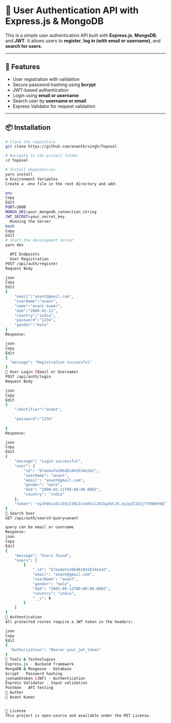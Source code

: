# 🚀 User Authentication API with Express.js & MongoDB

This is a simple user authentication API built with **Express.js**, **MongoDB**, and **JWT**. It allows users to **register**, **log in (with email or username)**, and **search for users**.

---

## 📌 Features
- User registration with validation  
- Secure password hashing using **bcrypt**  
- JWT-based authentication  
- Login using **email or username**  
- Search user by **username or email**  
- Express Validator for request validation  

---

## 📦 Installation
```bash
# Clone the repository
git clone https://github.com/anantkrsingh/Toposel

# Navigate to the project folder
cd Toposel

# Install dependencies
yarn install  
⚙️ Environment Variables
Create a .env file in the root directory and add:

env
Copy
Edit
PORT=3000
MONGO_URI=your_mongodb_connection_string
JWT_SECRET=your_secret_key
  Running the Server
bash
Copy
Edit
# Start the development server
yarn dev  

  API Endpoints
  User Registration
POST /api/auth/register
Request Body

json
Copy
Edit
{
    "email":"anant@gmail.com",
    "userName":"anant",
    "name":"anant kumar",
    "dob":"2000-02-11",
    "country":"india",
    "password":"1234",
    "gender":"male"
}
Response:

json
Copy
Edit
{
  "message": "Registration successful"
}
🔹 User Login (Email or Username)
POST /api/auth/login
Request Body

json
Copy
Edit
{
    "identifier":"anant",
    
    "password":"1234"
   
}
Response:

json
Copy
Edit
{
    "message": "Login successful",
    "user": {
        "id": "67ae4afe286d81842634e242",
        "userName": "anant",
        "email": "anant@gmail.com",
        "gender": "male",
        "dob": "2000-02-11T00:00:00.000Z",
        "country": "india"
    },
    "token": "eyJhbGciOiJIUzI1NiIsInR5cCI6IkpXVCJ9.eyJpZCI6IjY3YWU0YWZlMjg2ZDgxODQyNjM0ZTI0MiIsImlhdCI6MTczOTQ3NTcxNCwiZXhwIjoxNzQwMDgwNTE0fQ.jJiCHvjYdjzaKqtYnBN1rORbdmQM-JtdCZCIuQfSMR8"
}
🔹 Search User
GET /api/auth/search?query=anant

query can be email or username
Response:
json
Copy
Edit
{
    "message": "Users found",
    "users": [
        {
            "_id": "67ae4afe286d81842634e242",
            "email": "anant@gmail.com",
            "userName": "anant",
            "gender": "male",
            "dob": "2005-09-12T00:00:00.000Z",
            "country": "india",
            "__v": 0
        }
    ]
}
📌 Authentication
All protected routes require a JWT token in the headers:

json
Copy
Edit
{
  "Authorization": "Bearer your_jwt_token"
}
📌 Tools & Technologies
Express.js - Backend framework
MongoDB & Mongoose - Database
bcrypt - Password hashing
jsonwebtoken (JWT) - Authentication
Express Validator - Input validation
Postman - API testing
📌 Author
👤 Anant Kumar


📌 License
This project is open-source and available under the MIT License.